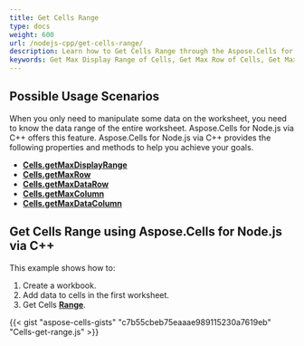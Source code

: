 ```yaml
---
title: Get Cells Range
type: docs
weight: 600
url: /nodejs-cpp/get-cells-range/
description: Learn how to Get Cells Range through the Aspose.Cells for Node.js via C++ API.
keywords: Get Max Display Range of Cells, Get Max Row of Cells, Get Max Data Row of Cells, Get Max Column of Cells, Get Max Data Column of Cells. 
---
```


## **Possible Usage Scenarios**
When you only need to manipulate some data on the worksheet, you need to know the data range of the entire worksheet. Aspose.Cells for Node.js via C++ offers this feature. Aspose.Cells for Node.js via C++ provides the following properties and methods to help you achieve your goals.
- [**Cells.getMaxDisplayRange**](https://reference.aspose.com/cells/nodejs-cpp/cells/#getMaxDisplayRange--)
- [**Cells.getMaxRow**](https://reference.aspose.com/cells/nodejs-cpp/cells/#getMaxRow--)
- [**Cells.getMaxDataRow**](https://reference.aspose.com/cells/nodejs-cpp/cells/#getMaxDataRow--)
- [**Cells.getMaxColumn**](https://reference.aspose.com/cells/nodejs-cpp/cells/#getMaxColumn--)
- [**Cells.getMaxDataColumn**](https://reference.aspose.com/cells/nodejs-cpp/cells/#getMaxDataColumn--)

## **Get Cells Range using Aspose.Cells for Node.js via C++**
This example shows how to:

1. Create a workbook.
1. Add data to cells in the first worksheet.
1. Get Cells [**Range**](https://reference.aspose.com/cells/nodejs-cpp/range).

{{< gist "aspose-cells-gists" "c7b55cbeb75eaaae989115230a7619eb" "Cells-get-range.js" >}}